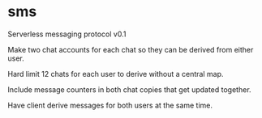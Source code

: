 # sms
Serverless messaging protocol v0.1

Make two chat accounts for each chat so they can be derived from either user.

Hard limit 12 chats for each user to derive without a central map.

Include message counters in both chat copies that get updated together.

Have client derive messages for both users at the same time.
